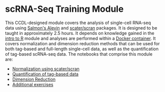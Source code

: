 # scRNA-Seq Training Module

This CCDL-designed module covers the analysis of single-cell RNA-seq data using [Salmon's Alevin](https://salmon.readthedocs.io/en/latest/alevin.html) and [scater/scran](https://bioconductor.org/packages/devel/bioc/vignettes/scran/inst/doc/scran.html) packages.
It is designed to be taught in approximately 2.5 hours.
It depends on knowledge gained in the [intro to R](https://github.com/AlexsLemonade/training-modules/tree/master/intro-to-R-tidyverse) module and analyses are performed within a [Docker container](https://github.com/AlexsLemonade/training-modules/tree/master/docker-install).
It covers normalization and dimension reduction methods that can be used for both tag-based and full-length single-cell data, as well as the quantification of tag-based scRNA-seq data.
The notebooks that comprise this module are:
* [Normalization using scater/scran](https://github.com/AlexsLemonade/training-modules/blob/master/scRNA-seq/01-normalizing_scRNA-seq.nb.html)
* [Quantification of tag-based data](https://alexslemonade.github.io/training-modules/scRNA-seq/02-tag-based_pre-processing_scRNA-seq.md)
* [Dimension Reduction](https://alexslemonade.github.io/training-modules/scRNA-seq/03-dimension_reduction_scRNA-seq.nb.html)
* [Additional exercises](https://github.com/AlexsLemonade/training-modules/blob/master/scRNA-seq/04-scrnaseq_exercise.Rmd)
